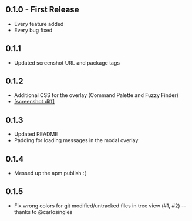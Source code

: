 ## 0.1.0 - First Release
* Every feature added
* Every bug fixed

## 0.1.1
* Updated screenshot URL and package tags

## 0.1.2
* Additional CSS for the overlay (Command Palette and Fuzzy Finder)
* [[screenshot diff]](https://github.com/sonph/spacegray-light-neue-ui/commit/2210376d1372bdb327cb30d32856a8ad15c61cd5#diff-768cd605bc77a80d4cdc7b3fd552f803)

## 0.1.3
* Updated README
* Padding for loading messages in the modal overlay

## 0.1.4
* Messed up the apm publish :(

## 0.1.5
* Fix wrong colors for git modified/untracked files in tree view (#1, #2) -- thanks to @carlosingles

